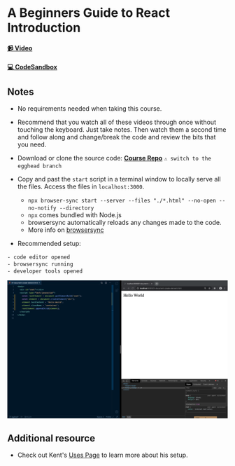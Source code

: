 # A Beginners Guide to React Introduction

#### [📹 Video]() 
#### [💻 CodeSandbox](https://egghead.io/lessons/react-v2-00-a-beginners-guide-to-react-introduction?pl=a-beginners-guide-to-react-v2-6c4d)

## Notes 

- No requirements needed when taking this course.
- Recommend that you watch all of these videos through once without touching the keyboard. Just take notes. Then watch them a second time and follow along and change/break the code and review the bits that you need.
- Download or clone the source code: [**Course Repo**](https://github.com/kentcdodds/beginners-guide-to-react/tree/egghead) `⚠️ switch to the egghead branch`


- Copy and past the `start` script in a terminal window to locally serve all the files. Access the files in `localhost:3000`.
  - `npx browser-sync start --server --files "./*.html" --no-open --no-notify --directory`
  - `npx` comes bundled with Node.js
  - browsersync automatically reloads any changes made to the code.
  - More info on [browsersync](https://github.com/wesbos/browser-sync-remote-example)

- Recommended setup:

```
- code editor opened
- browsersync running
- developer tools opened
```

![img](/images/setup.png)

## Additional resource

- Check out Kent's [Uses Page](https://kentcdodds.com/uses/) to learn more about his setup.
